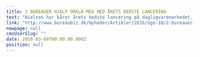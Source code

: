 ```yaml
---
title: 3 BUREAUER HJALP ORKLA MED MED ÅRETS BEDSTE LANCERING
text: "Nielsen har kåret årets bedste lancering på dagligvaremarkedet. Produktet var medvirkende til at booste sin kategori. "
link: "http://www.bureaubiz.dk/Nyheder/Artikler/2016/Uge-10/2-bureauer-hjalp-Orkla-med-aarets-bedste-lancering"
newpage: null
cmsUserSlug: ""
date: 2016-03-08T00:00:00.000Z
position: null
---
```


